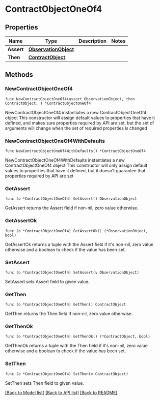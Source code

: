 # ContractObjectOneOf4

## Properties

Name | Type | Description | Notes
------------ | ------------- | ------------- | -------------
**Assert** | [**ObservationObject**](ObservationObject.md) |  | 
**Then** | [**ContractObject**](ContractObject.md) |  | 

## Methods

### NewContractObjectOneOf4

`func NewContractObjectOneOf4(assert ObservationObject, then ContractObject, ) *ContractObjectOneOf4`

NewContractObjectOneOf4 instantiates a new ContractObjectOneOf4 object
This constructor will assign default values to properties that have it defined,
and makes sure properties required by API are set, but the set of arguments
will change when the set of required properties is changed

### NewContractObjectOneOf4WithDefaults

`func NewContractObjectOneOf4WithDefaults() *ContractObjectOneOf4`

NewContractObjectOneOf4WithDefaults instantiates a new ContractObjectOneOf4 object
This constructor will only assign default values to properties that have it defined,
but it doesn't guarantee that properties required by API are set

### GetAssert

`func (o *ContractObjectOneOf4) GetAssert() ObservationObject`

GetAssert returns the Assert field if non-nil, zero value otherwise.

### GetAssertOk

`func (o *ContractObjectOneOf4) GetAssertOk() (*ObservationObject, bool)`

GetAssertOk returns a tuple with the Assert field if it's non-nil, zero value otherwise
and a boolean to check if the value has been set.

### SetAssert

`func (o *ContractObjectOneOf4) SetAssert(v ObservationObject)`

SetAssert sets Assert field to given value.


### GetThen

`func (o *ContractObjectOneOf4) GetThen() ContractObject`

GetThen returns the Then field if non-nil, zero value otherwise.

### GetThenOk

`func (o *ContractObjectOneOf4) GetThenOk() (*ContractObject, bool)`

GetThenOk returns a tuple with the Then field if it's non-nil, zero value otherwise
and a boolean to check if the value has been set.

### SetThen

`func (o *ContractObjectOneOf4) SetThen(v ContractObject)`

SetThen sets Then field to given value.



[[Back to Model list]](../README.md#documentation-for-models) [[Back to API list]](../README.md#documentation-for-api-endpoints) [[Back to README]](../README.md)


